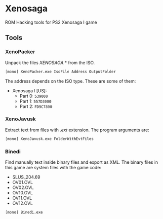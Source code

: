 # Xenosaga
ROM Hacking tools for PS2 Xenosaga I game

## Tools
### XenoPacker
Unpack the files *XENOSAGA.** from the ISO.

```sh
[mono] XenoPacker.exe IsoFile Address OutputFolder
```

The address depends on the ISO type. These are some of them:
* Xenosaga I [US]:
    * Part 0: `539000`
    * Part 1: `557D3000`
    * Part 2: `FD9C7800`

### XenoJavusk
Extract text from files with *.ext* extension. The program arguments are:

```sh
[mono] XenoJavusk.exe FolderWithEvtFiles
```

### Binedi
Find manually text inside binary files and export as XML. The binary files in this game are system files with the game code:
* SLUS_204.69
* OV01.OVL
* OV02.OVL
* OV10.OVL
* OV11.OVL
* OV12.OVL

```sh
[mono] Binedi.exe
```
